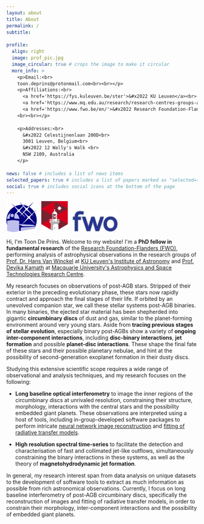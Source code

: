 ```yaml
---
layout: about
title: About
permalink: /
subtitle:

profile:
  align: right
  image: prof_pic.jpg
  image_circular: true # crops the image to make it circular
  more_info: >
    <p>Email:<br>
    toon.deprins@protonmail.com<br><br></p>
    <p>Affiliations:<br>
      <a href='https://fys.kuleuven.be/ster'>&#x2022 KU Leuven</a><br>
      <a href='https://www.mq.edu.au/research/research-centres-groups-and-facilities/centres/astrophysics-and-space-technologies'>&#x2022 Macquarie University</a><br>
      <a href='https://www.fwo.be/en/'>&#x2022 Research Foundation-Flanders </a>
    <br><br></p>

    <p>Addresses:<br>
      &#x2022 Celestijnenlaan 200D<br> 
      3001 Leuven, Belgium<br>
      &#x2022 12 Wally's Walk <br>
      NSW 2109, Australia
    </p>

news: false # includes a list of news items
selected_papers: true # includes a list of papers marked as "selected={true}"
social: true # includes social icons at the bottom of the page
---
```


<style>
/* HTML/CSS pseudo-element after main body to add background image*/
body::after {
  content: "";
  background: url('../assets/img/cover_phd_impressionist_upscaled_brighter.png');
  background-size:cover;
  background-repeat:no-repeat;
  opacity: 0.4;
  background-position: 50% 0;
  top: 0;
  left: 0;
  bottom: 0;
  right: 0;
  position: absolute;
  z-index: -1;
}
</style>

<p allign="middle">
  <img src="../assets/img/ivs_logo.png" width="80" />
  &nbsp;
  <img src="../assets/img/macquarie_logo.png" width="70" /> 
  &nbsp;
  <img src="../assets/img/fwo_logo.png" width="120" /> 
</p>


Hi, I'm Toon De Prins. Welcome to my website! I'm a **PhD fellow in fundamental research** of the [Research Foundation-Flanders (FWO)](https://www.fwo.be/en/), performing analysis of astrophysical observations in the research groups of [Prof. Dr. Hans Van Winckel](https://scholar.google.be/citations?user=XF-c7_IAAAAJ&hl=nl) at [KU Leuven's Institute of Astronomy](https://fys.kuleuven.be/ster) and [Prof. Devika Kamath](https://scholar.google.com.au/citations?user=RXjUr1IAAAAJ&hl=en) at [Macquarie University's Astrophysics and Space Technologies Research Centre](https://www.mq.edu.au/research/research-centres-groups-and-facilities/centres/astrophysics-and-space-technologies).

My research focuses on observations of post-AGB stars. Stripped of their exterior in the preceding evolutionary phase, these stars now rapidly contract and approach the final stages of their life. If orbited by an unevolved companion star, we call these stellar systems post-AGB binaries. In many binaries, the ejected star material has been shepherded into gigantic **circumbinary discs** of dust and gas, similar to the planet-forming environment around very young stars. Aside from **tracing previous stages of stellar evolution**, especially binary post-AGBs show a variety of **ongoing inter-component interactions**, including **disc-binary interactions**, **jet formation** and possible **planet-disc interactions**. 
These shape the final fate of these stars and their possible planetary nebulae, and hint at the possibility of second-generation exoplanet formation in their dusty discs.

Studying this extensive scientific scope requires a wide range of observational and analysis techniques, and my research focuses on the following:

- **Long baseline optical interferometry** to image the inner regions of the circumbinary discs at unrivaled resolution, constraining their structure, morphology, interactions with the central stars and the possibility embedded giant planets. These observations are interpreted using a host of tools, including in-group-developed software packages to perform intricate [neural network image reconstruction](https://github.com/DePrinsT/organic) and [fitting of radiative transfer models](https://github.com/DePrinsT/distroi).

- **High resolution spectral time-series** to facilitate the detection and characterisation of fast and collimated jet-like outflows, simultaneously constraining the binary interactions in these systems, as well as the theory of **magnetohydrodynamic jet formation**.

In general, my research interest span from data analysis on unique datasets to the development of software tools to extract as much information as possible from rich astronomical observations. Currently, I focus on long baseline interferometry of post-AGB circumbinary discs, specifically the reconstruction of images and fitting of radiative transfer models, in order to constrain their morphology, inter-component interactions and the possibility of embedded giant planets.
